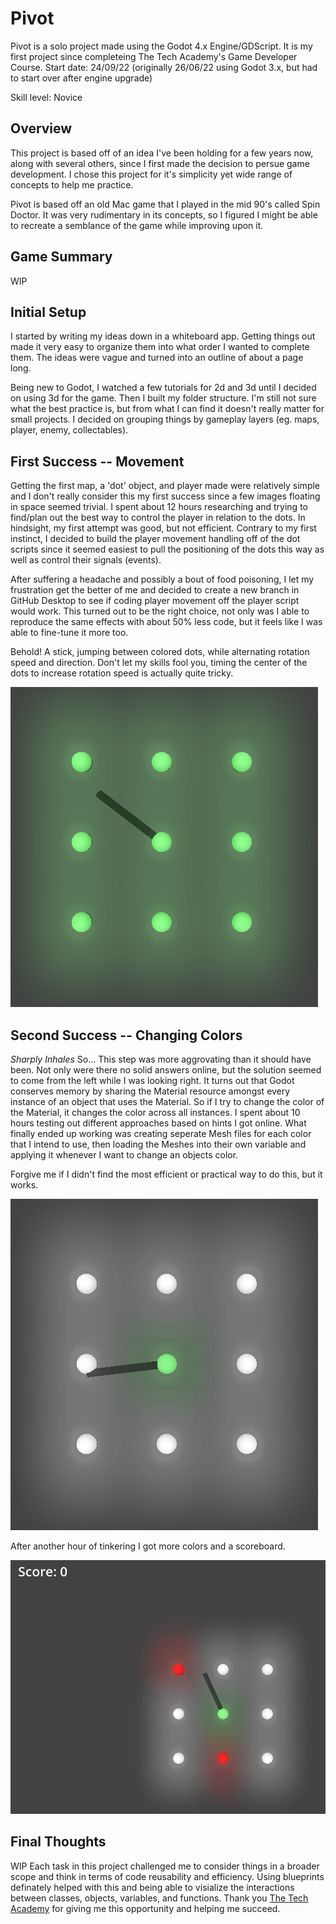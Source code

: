 # **Pivot**

Pivot is a solo project made using the Godot 4.x Engine/GDScript. It is my first project since completeing The Tech Academy's Game Developer Course.
Start date: 24/09/22 (originally 26/06/22 using Godot 3.x, but had to start over after engine upgrade)

Skill level: Novice

## **Overview**

This project is based off of an idea I've been holding for a few years now, along with several others, since I first made the decision to persue game development. I chose this project for it's simplicity yet wide range of concepts to help me practice.

Pivot is based off an old Mac game that I played in the mid 90's called Spin Doctor. It was very rudimentary in its concepts, so I figured I might be able to recreate a semblance of the game while improving upon it.

## **Game Summary**

WIP

## **Initial Setup**

I started by writing my ideas down in a whiteboard app. Getting things out made it very easy to organize them into what order I wanted to complete them. The ideas were vague and turned into an outline of about a page long.

Being new to Godot, I watched a few tutorials for 2d and 3d until I decided on using 3d for the game. Then I built my folder structure. I'm still not sure what the best practice is, but from what I can find it doesn't really matter for small projects. I decided on grouping things by gameplay layers (eg. maps, player, enemy, collectables).

## **First Success -- Movement**

Getting the first map, a 'dot' object, and player made were relatively simple and I don't really consider this my first success since a few images floating in space seemed trivial. I spent about 12 hours researching and trying to find/plan out the best way to control the player in relation to the dots. In hindsight, my first attempt was good, but not efficient. Contrary to my first instinct, I decided to build the player movement handling off of the dot scripts since it seemed easiest to pull the positioning of the dots this way as well as control their signals (events).

After suffering a headache and possibly a bout of food poisoning, I let my frustration get the better of me and decided to create a new branch in GitHub Desktop to see if coding player movement off the player script would work. This turned out to be the right choice, not only was I able to reproduce the same effects with about 50% less code, but it feels like I was able to fine-tune it more too.

Behold! A stick, jumping between colored dots, while alternating rotation speed and direction. Don't let my skills fool you, timing the center of the dots to increase rotation speed is actually quite tricky.

![](https://github.com/Nick-Marx/Godot/blob/main/Pivot/README/pivot_first_success.gif)

## **Second Success -- Changing Colors**

*Sharply Inhales* So... This step was more aggrovating than it should have been. Not only were there no solid answers online, but the solution seemed to come from the left while I was looking right.
It turns out that Godot conserves memory by sharing the Material resource amongst every instance of an object that uses the Material. So if I try to change the color of the Material, it changes the color across all instances.
I spent about 10 hours testing out different approaches based on hints I got online. What finally ended up working was creating seperate Mesh files for each color that I intend to use, then loading the Meshes into their own variable and applying it whenever I want to change an objects color.

Forgive me if I didn't find the most efficient or practical way to do this, but it works.

![](https://github.com/Nick-Marx/Godot/blob/main/Pivot/README/pivot_second_success.gif)

After another hour of tinkering I got more colors and a scoreboard.

![](https://github.com/Nick-Marx/Godot/blob/main/Pivot/README/pivot_second_success2.gif)

## **Final Thoughts**

WIP
Each task in this project challenged me to consider things in a broader scope and think in terms of code reusability and efficiency. Using blueprints definately helped with this and being able to visialize the interactions between classes, objects, variables, and functions. Thank you [The Tech Academy](https://www.learncodinganywhere.com/) for giving me this opportunity and helping me succeed.
